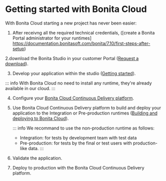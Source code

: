 # Getting started with Bonita Cloud

With Bonita Cloud starting a new project has never been easier:

1. After receivng all the required technical credentials, ([create a Bonita Portal administrator for your runtimes] https://documentation.bonitasoft.com/bonita/7.10/first-steps-after-setup)

2.download the Bonita Studio in your customer Portal ([Request a download](https://customer.bonitasoft.com/download/request)).

3. Develop your application within the studio ([Getting started](https://documentation.bonitasoft.com/bonita/7.10/_getting-started-tutorial)).

::: info 
With Bonita Cloud no need to install any runtime, they're already available in our cloud. 
:::

4. Configure your [Bonita Cloud Continuous Delivery platform](Continuous_Delivery_Configuring_your_Continuous_Delivery_Platform.md).

5. Use Bonita Cloud Continuous Delivery platform to build and deploy your application to the Integration or Pre-production runtimes ([Building and deploying to Bonita Cloud](Continuous_Delivery_Build_and_deploy.md)).


   ::: info 
   We recommand to use the non-production runtime as follows:
   * Integration: for tests by development team with test data 
   * Pre-production: for tests by the final or test users with production-like data.
   :::

6. Validate the application.

7. Deploy to production with the Bonita Cloud Continuous Delivery platform.

